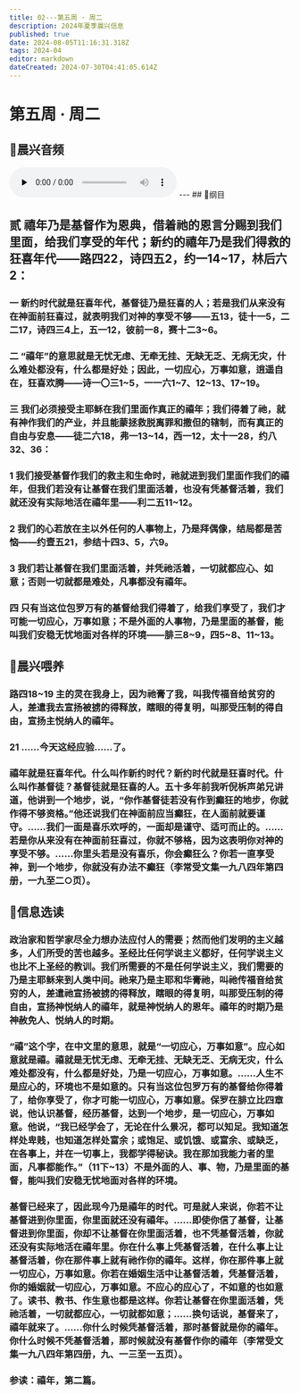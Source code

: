 ```yaml
---
title: 02---第五周 · 周二
description: 2024年夏季晨兴信息
published: true
date: 2024-08-05T11:16:31.318Z
tags: 2024-04
editor: markdown
dateCreated: 2024-07-30T04:41:05.614Z
---
```


# 第五周 · 周二
## 🎵晨兴音频
<audio id="audio" controls="" preload="none">
      <source id="mp3" src="/2024-04/week5/week5day2.mp3">
</audio>
---
## 📖纲目

## 贰    禧年乃是基督作为恩典，借着祂的恩言分赐到我们里面，给我们享受的年代；新约的禧年乃是我们得救的狂喜年代——路四22，诗四五2，约一14~17，林后六2：

### 一    新约时代就是狂喜年代，基督徒乃是狂喜的人；若是我们从来没有在神面前狂喜过，就表明我们对神的享受不够——五13，徒十一5，二二17，诗四三4上，五一12，彼前一8，赛十二3~6。

### 二    “禧年”的意思就是无忧无虑、无牵无挂、无缺无乏、无病无灾，什么难处都没有，什么都是好处；因此，一切应心，万事如意，逍遥自在，狂喜欢腾——诗一〇三1~5，一一六1~7、12~13、17~19。

### 三    我们必须接受主耶稣在我们里面作真正的禧年；我们得着了祂，就有神作我们的产业，并且能蒙拯救脱离罪和撒但的辖制，而有真正的自由与安息——徒二六18，弗一13~14，西一12，太十一28，约八32、36：

### 1    我们接受基督作我们的救主和生命时，祂就进到我们里面作我们的禧年，但我们若没有让基督在我们里面活着，也没有凭基督活着，我们就还没有实际地活在禧年里——利二五11~12。

### 2    我们的心若放在主以外任何的人事物上，乃是拜偶像，结局都是苦恼——约壹五21，参结十四3、5，六9。

### 3    我们若让基督在我们里面活着，并凭祂活着，一切就都应心、如意；否则一切就都是难处，凡事都没有禧年。

### 四    只有当这位包罗万有的基督给我们得着了，给我们享受了，我们才可能一切应心，万事如意；不是外面的人事物，乃是里面的基督，能叫我们安稳无忧地面对各样的环境——腓三8~9，四5~8、11~13。

## 📖晨兴喂养

### 路四18~19    主的灵在我身上，因为祂膏了我，叫我传福音给贫穷的人，差遣我去宣扬被掳的得释放，瞎眼的得复明，叫那受压制的得自由，宣扬主悦纳人的禧年。

### 21    ……今天这经应验……了。

### 禧年就是狂喜年代。什么叫作新约时代？新约时代就是狂喜时代。什么叫作基督徒？基督徒就是狂喜的人。五十多年前我听倪柝声弟兄讲道，他讲到一个地步，说，“你作基督徒若没有作到癫狂的地步，你就作得不够资格。”他还说我们在神面前应当癫狂，在人面前就要谨守。……我们一面是喜乐欢呼的，一面却是谨守、适可而止的。……若是你从来没有在神面前狂喜过，你就不够格，因为这表明你对神的享受不够。……你里头若是没有喜乐，你会癫狂么？你若一直享受神，到一个地步，你就没有办法不癫狂（李常受文集一九八四年第四册，一九至二○页）。

## 📖信息选读

### 政治家和哲学家尽全力想办法应付人的需要；然而他们发明的主义越多，人们所受的苦也越多。圣经比任何学说主义都好，任何学说主义也比不上圣经的教训。我们所需要的不是任何学说主义，我们需要的乃是主耶稣来到人类中间。祂来乃是主耶和华膏祂，叫祂传福音给贫穷的人，差遣祂宣扬被掳的得释放，瞎眼的得复明，叫那受压制的得自由，宣扬神悦纳人的禧年，就是神悦纳人的恩年。禧年的时期乃是神赦免人、悦纳人的时期。

### “禧”这个字，在中文里的意思，就是“一切应心，万事如意”。应心如意就是禧。禧就是无忧无虑、无牵无挂、无缺无乏、无病无灾，什么难处都没有，什么都是好处，乃是一切应心，万事如意。……人生不是应心的，环境也不是如意的。只有当这位包罗万有的基督给你得着了，给你享受了，你才可能一切应心，万事如意。保罗在腓立比四章说，他认识基督，经历基督，达到一个地步，是一切应心，万事如意。他说，“我已经学会了，无论在什么景况，都可以知足。我知道怎样处卑贱，也知道怎样处富余；或饱足、或饥饿、或富余、或缺乏，在各事上，并在一切事上，我都学得秘诀。我在那加我能力者的里面，凡事都能作。”（11下~13）不是外面的人、事、物，乃是里面的基督，能叫我们安稳无忧地面对各样的环境。

### 基督已经来了，因此现今乃是禧年的时代。可是就人来说，你若不让基督进到你里面，你里面就还没有禧年。……即使你信了基督，让基督进到你里面，你却不让基督在你里面活着，也不凭基督活着，你就还没有实际地活在禧年里。你在什么事上凭基督活着，在什么事上让基督活着，你在那件事上就有祂作你的禧年。这样，你在那件事上就一切应心，万事如意。你若在婚姻生活中让基督活着，凭基督活着，你的婚姻就一切应心，万事如意。不应心的应心了，不如意的也如意了。读书、教书、作生意也都是这样。你若让基督在你里面活着，凭祂活着，一切就都应心，一切就都如意；……换句话说，基督来了，禧年就来了。……你什么时候凭基督活着，那时基督就是你的禧年。你什么时候不凭基督活着，那时候就没有基督作你的禧年（李常受文集一九八四年第四册，九、一三至一五页）。

### 参读：禧年，第二篇。

<!-- Google tag (gtag.js) -->
<script async src="https://www.googletagmanager.com/gtag/js?id=G-1P8709Z16T"></script>
<script>
  window.dataLayer = window.dataLayer || [];
  function gtag(){dataLayer.push(arguments);}
  gtag('js', new Date());

  gtag('config', 'G-1P8709Z16T');
</script>
